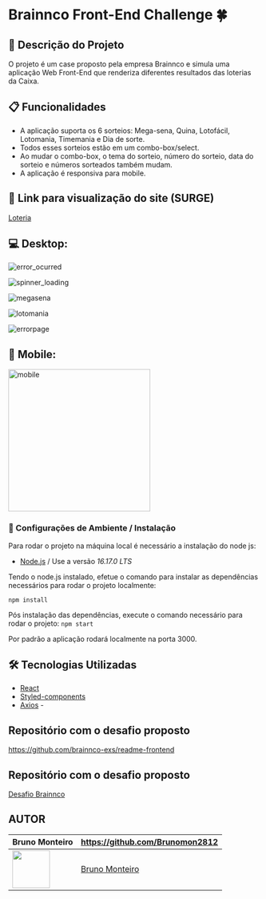# Brainnco Front-End Challenge 🍀

## 🚀 Descrição do Projeto

O projeto é um case proposto pela empresa Brainnco e simula uma aplicação Web Front-End que renderiza diferentes resultados das loterias da Caixa.

## 📋 Funcionalidades

- A aplicação suporta os 6 sorteios: Mega-sena, Quina, Lotofácil, Lotomania, Timemania e Dia de sorte.
- Todos esses sorteios estão em um combo-box/select.
- Ao mudar o combo-box, o tema do sorteio, número do sorteio, data do sorteio e números sorteados também mudam.
- A aplicação é responsiva para mobile.

## 🔗 Link para visualização do site (SURGE)
[Loteria](https://nutritious-summer.surge.sh/)

## 💻 Desktop:
![error_ocurred](https://user-images.githubusercontent.com/104601906/194668647-3bb62624-68f4-400d-be35-36363c994c9c.png)

![spinner_loading](https://user-images.githubusercontent.com/104601906/194668651-d8972164-93b1-43f9-a1a6-93f8513af5f4.png)

![megasena](https://user-images.githubusercontent.com/104601906/194668661-7c7f8345-b99f-4767-9e59-fc7ed91105eb.png)

![lotomania](https://user-images.githubusercontent.com/104601906/194668680-4c67564a-201c-4080-8167-74bd964082ad.png)

![errorpage](https://user-images.githubusercontent.com/104601906/194668721-3e4f703c-d8df-4a2d-b41e-4d090b120c0a.png)

## 📱 Mobile:
<img width="284" alt="mobile" src="https://user-images.githubusercontent.com/104601906/194669763-c9017d9b-4c38-4f41-9c67-727640db6ac8.png">



### 🔧 Configurações de Ambiente / Instalação

Para rodar o projeto na máquina local é necessário a instalação do node js:
* [Node.js](https://nodejs.org/en/) / Use a versão <i>16.17.0 LTS</i>

Tendo o node.js instalado, efetue o comando para instalar as dependências necessários para rodar o projeto localmente:
```
npm install 
```

Pós instalação das dependências, execute o comando necessário para rodar o projeto:
`npm start`

Por padrão a aplicação rodará localmente na porta 3000.

## 🛠️ Tecnologias Utilizadas

- [React](https://pt-br.reactjs.org/)  
- [Styled-components](https://styled-components.com/) 
- [Axios](https://github.com/axios/axios) - 

## Repositório com o desafio proposto

https://github.com/brainnco-exs/readme-frontend

## Repositório com o desafio proposto
[Desafio Brainnco](https://github.com/brainnco-exs/readme-frontend)



## AUTOR

Bruno Monteiro  | https://github.com/Brunomon2812
--------- | ------
[<img src="https://avatars.githubusercontent.com/Brunomon2812" width="75px;"/>](https://github.com/Brunomon2812) | [Bruno Monteiro](https://github.com/Brunomon2812)
